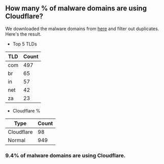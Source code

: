 ## How many % of malware domains are using Cloudflare?


We downloaded the malware domains from [here](https://urlhaus.abuse.ch) and filter out duplicates.
Here's the result.


[//]: # (start replacement)


- Top 5 TLDs

| TLD | Count |
| --- | --- |
| com | 497 |
| br | 65 |
| in | 57 |
| net | 42 |
| za | 23 |


- Cloudflare %

| Type | Count |
| --- | --- |
| Cloudflare | 98 |
| Normal | 949 |


### 9.4% of malware domains are using Cloudflare.